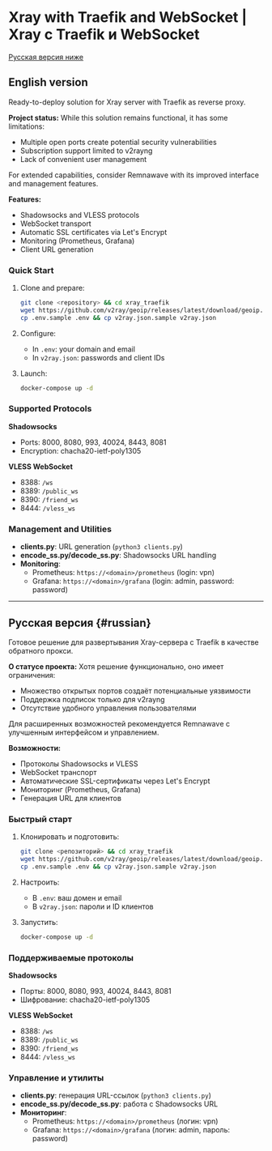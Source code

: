 # Xray with Traefik and WebSocket | Xray с Traefik и WebSocket

[Русская версия ниже](#russian)

## English version

Ready-to-deploy solution for Xray server with Traefik as reverse proxy.

**Project status:** While this solution remains functional, it has some limitations:

* Multiple open ports create potential security vulnerabilities
* Subscription support limited to v2rayng
* Lack of convenient user management

For extended capabilities, consider Remnawavе with its improved interface and management features.

**Features:**

* Shadowsocks and VLESS protocols
* WebSocket transport
* Automatic SSL certificates via Let's Encrypt
* Monitoring (Prometheus, Grafana)
* Client URL generation

### Quick Start

1. Clone and prepare:
   ```bash
   git clone <repository> && cd xray_traefik
   wget https://github.com/v2ray/geoip/releases/latest/download/geoip.dat -O geoip.dat && wget https://github.com/v2ray/domain-list-community/releases/latest/download/dlc.dat -O geosite.dat
   cp .env.sample .env && cp v2ray.json.sample v2ray.json
   ```

2. Configure:
   - In `.env`: your domain and email
   - In `v2ray.json`: passwords and client IDs

3. Launch:
   ```bash
   docker-compose up -d
   ```

### Supported Protocols

**Shadowsocks**
- Ports: 8000, 8080, 993, 40024, 8443, 8081
- Encryption: chacha20-ietf-poly1305

**VLESS WebSocket**
- 8388: `/ws`
- 8389: `/public_ws`
- 8390: `/friend_ws`
- 8444: `/vless_ws`

### Management and Utilities

- **clients.py**: URL generation (`python3 clients.py`)
- **encode_ss.py/decode_ss.py**: Shadowsocks URL handling
- **Monitoring**:
  - Prometheus: `https://<domain>/prometheus` (login: vpn)
  - Grafana: `https://<domain>/grafana` (login: admin, password: password)

---

## Русская версия {#russian}

Готовое решение для развертывания Xray-сервера с Traefik в качестве обратного прокси.

**О статусе проекта:** Хотя решение функционально, оно имеет ограничения:

* Множество открытых портов создаёт потенциальные уязвимости
* Поддержка подписок только для v2rayng
* Отсутствие удобного управления пользователями

Для расширенных возможностей рекомендуется Remnawavе с улучшенным интерфейсом и управлением.

**Возможности:**

* Протоколы Shadowsocks и VLESS
* WebSocket транспорт
* Автоматические SSL-сертификаты через Let's Encrypt
* Мониторинг (Prometheus, Grafana)
* Генерация URL для клиентов

### Быстрый старт

1. Клонировать и подготовить:
   ```bash
   git clone <репозиторий> && cd xray_traefik
   wget https://github.com/v2ray/geoip/releases/latest/download/geoip.dat -O geoip.dat && wget https://github.com/v2ray/domain-list-community/releases/latest/download/dlc.dat -O geosite.dat
   cp .env.sample .env && cp v2ray.json.sample v2ray.json
   ```

2. Настроить:
   - В `.env`: ваш домен и email
   - В `v2ray.json`: пароли и ID клиентов

3. Запустить:
   ```bash
   docker-compose up -d
   ```

### Поддерживаемые протоколы

**Shadowsocks**
- Порты: 8000, 8080, 993, 40024, 8443, 8081
- Шифрование: chacha20-ietf-poly1305

**VLESS WebSocket**
- 8388: `/ws`
- 8389: `/public_ws`
- 8390: `/friend_ws`
- 8444: `/vless_ws`

### Управление и утилиты

- **clients.py**: генерация URL-ссылок (`python3 clients.py`)
- **encode_ss.py/decode_ss.py**: работа с Shadowsocks URL
- **Мониторинг**:
  - Prometheus: `https://<domain>/prometheus` (логин: vpn)
  - Grafana: `https://<domain>/grafana` (логин: admin, пароль: password) 